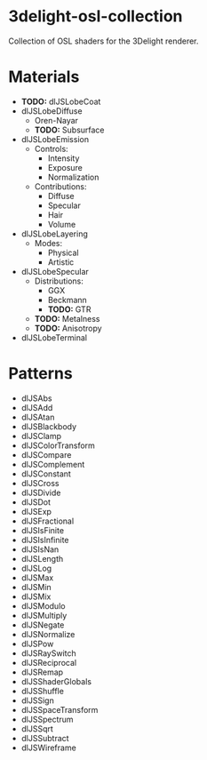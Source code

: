 3delight-osl-collection
===

Collection of OSL shaders for the 3Delight renderer.

Materials
===

* **TODO:** dlJSLobeCoat
* dlJSLobeDiffuse
    * Oren-Nayar
    * **TODO:** Subsurface
* dlJSLobeEmission
    * Controls:
        * Intensity
        * Exposure
        * Normalization
    * Contributions:
        * Diffuse
        * Specular
        * Hair
        * Volume
* dlJSLobeLayering
    * Modes:
        * Physical
        * Artistic
* dlJSLobeSpecular
    * Distributions:
        * GGX
        * Beckmann
        * **TODO:** GTR
    * **TODO:** Metalness
    * **TODO:** Anisotropy
* dlJSLobeTerminal

Patterns
===

* dlJSAbs
* dlJSAdd
* dlJSAtan
* dlJSBlackbody
* dlJSClamp
* dlJSColorTransform
* dlJSCompare
* dlJSComplement
* dlJSConstant
* dlJSCross
* dlJSDivide
* dlJSDot
* dlJSExp
* dlJSFractional
* dlJSIsFinite
* dlJSIsInfinite
* dlJSIsNan
* dlJSLength
* dlJSLog
* dlJSMax
* dlJSMin
* dlJSMix
* dlJSModulo
* dlJSMultiply
* dlJSNegate
* dlJSNormalize
* dlJSPow
* dlJSRaySwitch
* dlJSReciprocal
* dlJSRemap
* dlJSShaderGlobals
* dlJSShuffle
* dlJSSign
* dlJSSpaceTransform
* dlJSSpectrum
* dlJSSqrt
* dlJSSubtract
* dlJSWireframe

